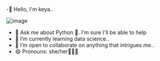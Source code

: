 -👋 Hello, I'm keya..

![image](https://github.com/Keya0311/Keya0311/assets/165096083/3bbf1b08-df32-4c29-956f-9a49b0d09bdf)
- 💬 Ask me about Python 🐍. I'm sure I'll be able to help
- 🌱 I’m currently learning data science..
- 🤝 I’m open to collaborate on anything that intrigues me..
- 😄 Pronouns: she/her👩🏻‍🦰
  

<!---
Keya0311/Keya0311 is a ✨ special ✨ repository because its `README.md` (this file) appears on your GitHub profile.
You can click the Preview link to take a look at your changes.
--->
